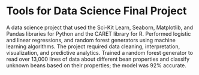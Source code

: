 # Tools for Data Science Final Project
A data science project that used the Sci-Kit Learn, Seaborn, Matplotlib, and Pandas libraries for Python and the CARET library for R. Performed logistic and linear regressions, and random forest generators using machine learning algorithms. The project required data cleaning, interpretation, visualization, and predictive analytics. Trained a random forest generator to read over 13,000 lines of data about different bean properties and classify unknown beans based on their properties; the model was 92% accurate.
